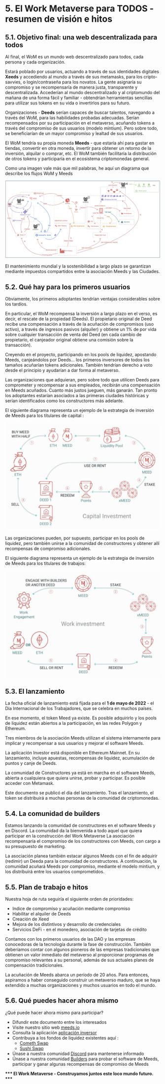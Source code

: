 # 5. El Work Metaverse para TODOS - resumen de visión e hitos

## 5.1. Objetivo final: una web descentralizada para todos

Al final, el WoM es un mundo web descentralizado para todos, cada persona y cada organización.

Estará poblado por usuarios, actuando a través de sus identidades digitales **Xeeds** y accediendo al mundo a través de sus metamasks, para los cripto-savvies, o login/contraseña para los novatos. La gente asignaría su compromiso y se recompensaría de manera justa, transparente y descentralizada. Accederían al mundo descentralizado y al criptomundo del mañana de una forma fácil y familiar - obtendrían herramientas sencillas para utilizar sus tokens en su vida o invertirlos para su futuro.

Organizaciones - **Deeds** serían capaces de buscar talentos, navegando a través del WoM, para las habilidades probadas adecuadas. Serían recompensados por su participación en el metaverso, acuñando tokens a través del compromiso de sus usuarios (modelo mintium). Pero sobre todo, se beneficiarían de un mayor compromiso y lealtad de sus usuarios.

El WoM tendría su propia moneda **Meeds** - que estaría ahí para gastar en tiendas, convertir en otra moneda, invertir para obtener un retorno de la inversión, alquilar o comprar, etc. El WoM también facilitaría la distribución de otros tokens y participaría en el ecosistema criptomonedas general.

Como una imagen vale más que mil palabras, he aquí un diagrama que describe los flujos WoM y Meeds

![Flujos WoM y Meeds](en/img/wom-flows.png)

El mantenimiento mundial y la sostenibilidad a largo plazo se garantizan mediante impuestos compartidos entre la asociación Meeds y las Ciudades.

## 5.2. Qué hay para los primeros usuarios

Obviamente, los primeros adoptantes tendrían ventajas considerables sobre los tardíos.

En particular, el WoM recompensa la inversión a largo plazo en el verso, es decir, el rescate de la propiedad (Deeds). El propietario original de Deed recibe una compensación a través de la acuñación de compromisos (uso activo), a través de ingresos pasivos (alquiler) y obtiene un 1% de por vida sobre cualquier transacción de venta del Deed (en cada cambio de propietario, el canjeador original obtiene una comisión sobre la transacción).

Creyendo en el proyecto, participando en los pools de liquidez, apostando Meeds, canjeándolos por Deeds... los primeros inversores de todos los tamaños acuñarían tokens adicionales. También tendrían derecho a voto desde el principio y ayudarían a dar forma al metaverso.

Las organizaciones que adquieran, pero sobre todo que utilicen Deeds para comprometer y recompensar a sus empleados, recibirán una compensación en Meeds acuñados. Cuanto más justos jueguen, más ganarán. Tan pronto los adoptantes estarían asociados a las primeras ciudades históricas y serían identificados como los constructores más adelante.

El siguiente diagrama representa un ejemplo de la estrategia de inversión de Meeds para los titulares de capital :

![Estrategia de inversión de Meeds para los titulares de capital](en/img/invest-capital.png)

Las organizaciones pueden, por supuesto, participar en los pools de liquidez, pero también unirse a la comunidad de constructores y obtener allí recompensas de compromiso adicionales.

El siguiente diagrama representa un ejemplo de la estrategia de inversión de Meeds para los titulares de trabajos:

![Estrategia de inversión de Meeds para los titulares de puestos de trabajo](en/img/invest-work.png)

## 5.3. El lanzamiento

La fecha oficial de lanzamiento está fijada para el **1 de mayo de 2022** - el Día Internacional de los Trabajadores, que se celebra en muchos países.

En ese momento, el token Meed ya existe. Es posible adquirirlo y los pools de liquidez están abiertos a la participación, en las redes Polygon y Ethereum.

Tres miembros de la asociación Meeds utilizan el sistema internamente para implicar y recompensar a sus usuarios y mejorar el software Meeds.

La aplicación Investor está disponible en Ethereum Mainnet. En su lanzamiento, incluye apuestas, recompensas de liquidez, acumulación de puntos y canje de Deeds.

La comunidad de Constructores ya está en marcha en el software Meeds, abierta a cualquiera que quiera unirse, probar y participar. Es posible acceder con Metamask.

Este documento se publicó el día del lanzamiento. Tras el lanzamiento, el token se distribuirá a muchas personas de la comunidad de criptomonedas.

## 5.4. La comunidad de builders

Estamos lanzando la comunidad de constructores en el software Meeds y en Discord. La comunidad da la bienvenida a todo aquel que quiera participar en la construcción del Work Metaverse La asociación recompensaría el compromiso de los constructores con Meeds, con cargo a su presupuesto de marketing.

La asociación planea también estacar algunos Meeds con el fin de adquirir (redimir) un Deeda para la comunidad de constructores. A continuación, la comunidad acuñará Meeds por compromiso, mediante el modelo mintium, y los distribuirá entre los usuarios comprometidos.

## 5.5. Plan de trabajo e hitos

Nuestra hoja de ruta seguiría el siguiente orden de prioridades:

- Indice de compromiso y acuñación mediante compromiso
- Habilitar el alquiler de Deeds
- Creación de Xeed
- Mejora de los distintivos y desarrollo de credenciales
- Servicios DeFi - en el monedero, asociación de tarjetas de crédito

Contamos con los primeros usuarios de las DAO y las empresas conocedoras de la tecnología durante la fase de construcción. También deberíamos contar con algunos pioneros de las empresas tradicionales que obtienen un valor inmediato del metaverso al proporcionar programas de compromiso relevantes a su personal, además de sus actuales planes de compensación tradicionales.

La acuñación de Meeds abarca un período de 20 años. Para entonces, aspiramos a haber conseguido construir un metaverso maduro, que se haya extendido a muchas organizaciones y muchos usuarios en todo el mundo.

## 5.6. Qué puedes hacer ahora mismo

¿Qué puede hacer ahora mismo para participar?

- Difundir este documento entre los interesados
- Visite nuestro sitio web [meeds.io](https://www.meeds.io/)
- Consulta la aplicación [aplicación inversor](https://meeds.io/investors)
- Contribuya a los fondos de liquidez existentes aquí :
  - [Cometh Swap](https://swap.cometh.io/)
  - [Sushi Swap](https://sushi.com)
- Únase a nuestra comunidad [Discord](https://discord.com/invite/hAuADSq3) para mantenerse informado
- Únase a nuestra comunidad [Builders](https://meeds.io/builders) para probar el software de Meeds, participar y ganar algunas recompensas de compromiso de Meeds

**\*\*\* El Work Metaverse - Construyamos juntos este loco mundo futuro. \*\*\***